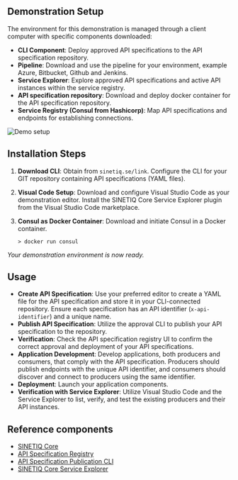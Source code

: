 ## Demonstration Setup

The environment for this demonstration is managed through a client computer with specific components downloaded:
- **CLI Component**: Deploy approved API specifications to the API specification repository.
- **Pipeline**: Download and use the pipeline for your environment, example Azure, Bitbucket, Github and Jenkins.
- **Service Explorer**: Explore approved API specifications and active API instances within the service registry.
- **API specification repository**: Download and deploy docker container for the API specification repository.
- **Service Registry (Consul from Hashicorp)**: Map API specifications and endpoints for establishing connections.

![Demo setup](demo-image "Demo setup")

## Installation Steps

1. **Download CLI**: Obtain from `sinetiq.se/link`. Configure the CLI for your GIT repository containing API specifications (YAML files).
2. **Visual Code Setup**: Download and configure Visual Studio Code as your demonstration editor. Install the SINETIQ Core Service Explorer plugin from the Visual Studio Code marketplace.
3. **Consul as Docker Container**: Download and initiate Consul in a Docker container.

   `> docker run consul`

_Your demonstration environment is now ready._

## Usage

- **Create API Specification**: Use your preferred editor to create a YAML file for the API specification and store it in your CLI-connected repository. Ensure each specification has an API identifier (`x-api-identifier`) and a unique name.
- **Publish API Specification**: Utilize the approval CLI to publish your API specification to the repository.
- **Verification**: Check the API specification registry UI to confirm the correct approval and deployment of your API specifications.
- **Application Development**: Develop applications, both producers and consumers, that comply with the API specification. Producers should publish endpoints with the unique API identifier, and consumers should discover and connect to producers using the same identifier.
- **Deployment**: Launch your application components.
- **Verification with Service Explorer**: Utilize Visual Studio Code and the Service Explorer to list, verify, and test the existing producers and their API instances.

## Reference components

- [SINETIQ Core](#link-to-github)
- [API Specification Registry](#link-to-github)
- [API Specification Publication CLI](#link-to-github)
- [SINETIQ Core Service Explorer](#link-to-vscode-marketplace)
